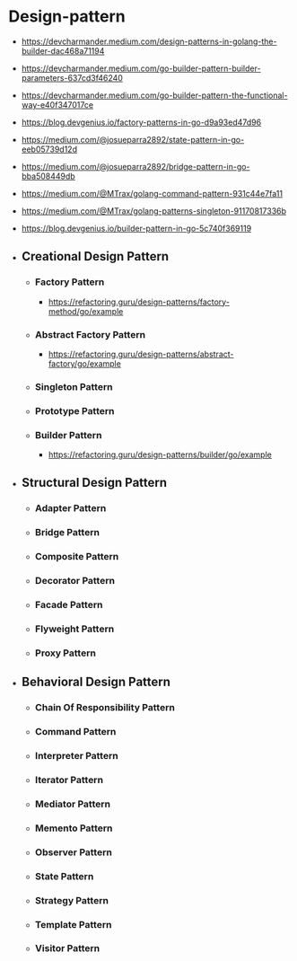 # Design-pattern
 - https://devcharmander.medium.com/design-patterns-in-golang-the-builder-dac468a71194
 - https://devcharmander.medium.com/go-builder-pattern-builder-parameters-637cd3f46240
 - https://devcharmander.medium.com/go-builder-pattern-the-functional-way-e40f347017ce
 - https://blog.devgenius.io/factory-patterns-in-go-d9a93ed47d96
 - https://medium.com/@josueparra2892/state-pattern-in-go-eeb05739d12d
 - https://medium.com/@josueparra2892/bridge-pattern-in-go-bba508449db
 - https://medium.com/@MTrax/golang-command-pattern-931c44e7fa11
 - https://medium.com/@MTrax/golang-patterns-singleton-91170817336b
 - https://blog.devgenius.io/builder-pattern-in-go-5c740f369119


- ## Creational Design Pattern
	-  ### Factory Pattern
        - https://refactoring.guru/design-patterns/factory-method/go/example
	-  ### Abstract Factory Pattern
        - https://refactoring.guru/design-patterns/abstract-factory/go/example
	-  ### Singleton Pattern
	-  ### Prototype Pattern
	-  ### Builder Pattern
        - https://refactoring.guru/design-patterns/builder/go/example
- ## Structural Design Pattern
	-  ### Adapter Pattern
	-  ### Bridge Pattern
	-  ### Composite Pattern
	-  ### Decorator Pattern
	-  ### Facade Pattern
	-  ### Flyweight Pattern
	-  ### Proxy Pattern
- ##  Behavioral Design Pattern
	-  ### Chain Of Responsibility Pattern
	-  ### Command Pattern
	-  ### Interpreter Pattern
	-  ### Iterator Pattern
	-  ### Mediator Pattern
	-  ### Memento Pattern
	-  ### Observer Pattern
	-  ### State Pattern
	-  ### Strategy Pattern
	-  ### Template Pattern
	-  ### Visitor Pattern